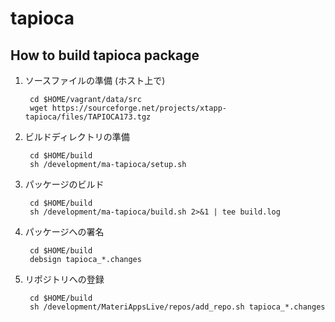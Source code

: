 # tapioca

## How to build tapioca package

1. ソースファイルの準備 (ホスト上で)

        cd $HOME/vagrant/data/src
        wget https://sourceforge.net/projects/xtapp-tapioca/files/TAPIOCA173.tgz

2. ビルドディレクトリの準備

        cd $HOME/build
        sh /development/ma-tapioca/setup.sh

3. パッケージのビルド

        cd $HOME/build
        sh /development/ma-tapioca/build.sh 2>&1 | tee build.log

4. パッケージへの署名

        cd $HOME/build
        debsign tapioca_*.changes 

5. リポジトリへの登録

        cd $HOME/build
        sh /development/MateriAppsLive/repos/add_repo.sh tapioca_*.changes

